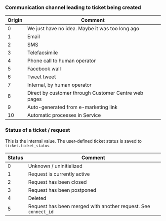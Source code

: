 <!-- markdownlint-disable-file MD041 -->
### Communication channel leading to ticket being created

| Origin | Comment |
|---|---|
| 0 | We just have no idea. Maybe it was too long ago |
| 1 | Email |
| 2 | SMS |
| 3 | Telefacsimile |
| 4 | Phone call to human operator |
| 5 | Facebook wall |
| 6 | Tweet tweet |
| 7 | Internal, by human operator |
| 8 | Direct by customer through Customer Centre web pages |
| 9 | Auto-generated from e-marketing link |
| 10 | Automatic processes in Service |

### Status of a ticket / request

This is the internal value. The user-defined ticket status is saved to `ticket.ticket_status`

| Status | Comment |
|---|---|
| 0 | Unknown / uninitialized |
| 1 | Request is currently active |
| 2 | Request has been closed |
| 3 | Request has been postponed |
| 4 | Deleted |
| 5 | Request has been merged with another request. See `connect_id` |
